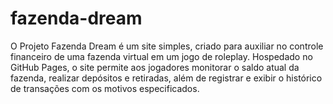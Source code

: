 # fazenda-dream
O Projeto Fazenda Dream é um site simples, criado para auxiliar no controle financeiro de uma fazenda virtual em um jogo de roleplay. Hospedado no GitHub Pages, o site permite aos jogadores monitorar o saldo atual da fazenda, realizar depósitos e retiradas, além de registrar e exibir o histórico de transações com os motivos especificados.
